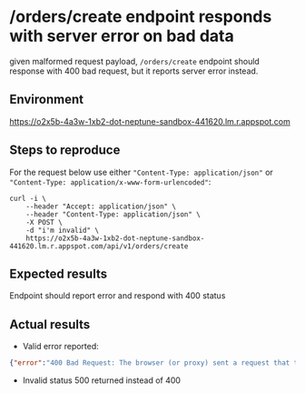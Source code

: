 # /orders/create endpoint responds with server error on bad data
given malformed request payload, `/orders/create` endpoint should response with 400 bad request, but it reports server error instead.

## Environment
https://o2x5b-4a3w-1xb2-dot-neptune-sandbox-441620.lm.r.appspot.com

## Steps to reproduce
For the request below use either `"Content-Type: application/json"` or `"Content-Type: application/x-www-form-urlencoded"`:

```shell
curl -i \
    --header "Accept: application/json" \
    --header "Content-Type: application/json" \
    -X POST \
    -d "i'm invalid" \
    https://o2x5b-4a3w-1xb2-dot-neptune-sandbox-441620.lm.r.appspot.com/api/v1/orders/create
```

## Expected results
Endpoint should report error and respond with 400 status

## Actual results
* Valid error reported:
```json
{"error":"400 Bad Request: The browser (or proxy) sent a request that this server could not understand."}
```
* Invalid status 500 returned instead of 400
